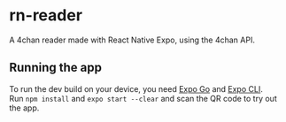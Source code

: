 # rn-reader
A 4chan reader made with React Native Expo, using the 4chan API.

## Running the app
To run the dev build on your device, you need [Expo Go](https://expo.dev/client) and [Expo CLI](https://docs.expo.dev/workflow/expo-cli/).  
Run `npm install` and `expo start --clear` and scan the QR code to try out the app.
